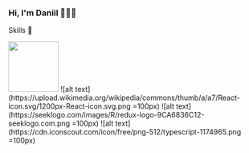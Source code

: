 ### Hi, I'm Daniil 👋👨‍💻

<!--
**DaniilPautkin/DaniilPautkin** is a ✨ _special_ ✨ repository because its `README.md` (this file) appears on your GitHub profile.

<!--Here are some ideas to get you started:

<!-- 🔭 I’m currently working on ...
- 🌱 I’m currently learning ...
- 👯 I’m looking to collaborate on ...
- 🤔 I’m looking for help with ...
- 💬 Ask me about ...
- 📫 How to reach me: ...
- 😄 Pronouns: ...
- ⚡ Fun fact: ...
-->
Skills 🚀

<img src='https://upload.wikimedia.org/wikipedia/commons/thumb/a/a7/React-icon.svg/1200px-React-icon.svg.png' width="100" />
![alt text](https://upload.wikimedia.org/wikipedia/commons/thumb/a/a7/React-icon.svg/1200px-React-icon.svg.png =100px)
![alt text](https://seeklogo.com/images/R/redux-logo-9CA6836C12-seeklogo.com.png =100px)
![alt text](https://cdn.iconscout.com/icon/free/png-512/typescript-1174965.png =100px)
